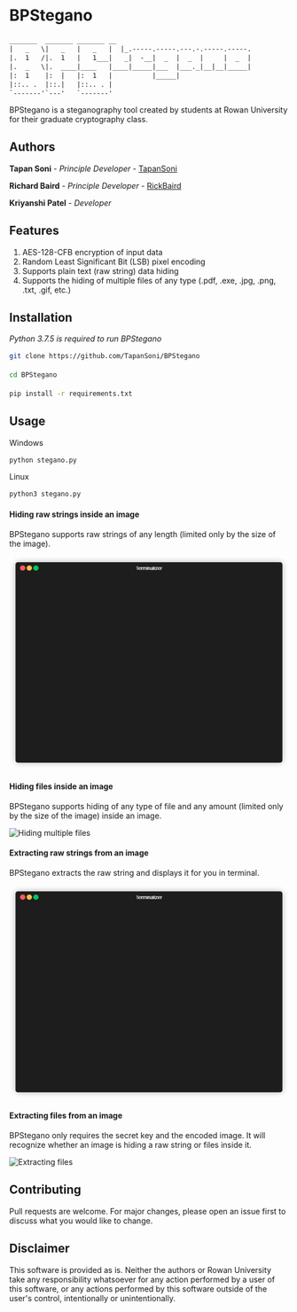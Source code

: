 # BPStegano
```
_______  _______ _______ __
|   _   \|   _   |   _   |  |_.-----.-----.---.-.-----.-----.
|.  1   /|.  1   |   1___|   _|  -__|  _  |  _  |     |  _  |
|.  _   \|.  ____|____   |____|_____|___  |___._|__|__|_____|
|:  1    |:  |   |:  1   |          |_____|
|::.. .  |::.|   |::.. . |
`-------'`---'   `-------'
```

BPStegano is a steganography tool created by students at Rowan University for their graduate cryptography class.

## Authors
**Tapan Soni** - *Principle Developer* - [TapanSoni](https://github.com/TapanSoni)

**Richard Baird** - *Principle Developer* - [RickBaird](https://github.com/RickBaird)

**Kriyanshi Patel** - *Developer*

## Features
1) AES-128-CFB encryption of input data
2) Random Least Significant Bit (LSB) pixel encoding
3) Supports plain text (raw string) data hiding
4) Supports the hiding of multiple files of any type (.pdf, .exe, .jpg, .png, .txt, .gif, etc.)

## Installation

*Python 3.7.5 is required to run BPStegano*


```bash
git clone https://github.com/TapanSoni/BPStegano

cd BPStegano

pip install -r requirements.txt
```


## Usage

Windows

```python
python stegano.py
```

Linux
```python
python3 stegano.py
```

#### Hiding raw strings inside an image

BPStegano supports raw strings of any length (limited only by the size of the image).

![Hiding raw strings](Demo/plain_text.gif)

#### Hiding files inside an image

BPStegano supports hiding of any type of file and any amount (limited only by the size of the image) inside an image.

![Hiding multiple files](Demo/files.gif)

#### Extracting raw strings from an image

BPStegano extracts the raw string and displays it for you in terminal.

![Extracting raw strings](Demo/extract_plain_text.gif)

#### Extracting files from an image

BPStegano only requires the secret key and the encoded image. It will recognize whether an image is hiding a raw string or files inside it.

![Extracting files](Demo/extract_files.gif)

## Contributing
Pull requests are welcome. For major changes, please open an issue first to discuss what you would like to change.

## Disclaimer
This software is provided as is. Neither the authors or Rowan University take any responsibility whatsoever for any action performed by a user of this software, or any actions performed by this software outside of the user's control, intentionally or unintentionally.
